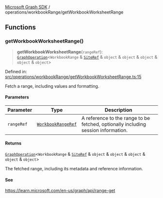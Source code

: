[Microsoft Graph SDK](../../README.md) / operations/workbookRange/getWorkbookWorksheetRange

## Functions

### getWorkbookWorksheetRange()

> **getWorkbookWorksheetRange**(`rangeRef`): [`GraphOperation`](../../models/GraphOperation.md#graphoperation)\<`WorkbookRange` & [`SiteRef`](../../models/SiteRef.md#siteref) & `object` & `object` & `object` & `object` & `object`\>

Defined in: [src/operations/workbookRange/getWorkbookWorksheetRange.ts:15](https://github.com/Future-Secure-AI/microsoft-graph/blob/main/src/operations/workbookRange/getWorkbookWorksheetRange.ts#L15)

Fetch a range, including values and formatting.

#### Parameters

| Parameter | Type | Description |
| ------ | ------ | ------ |
| `rangeRef` | [`WorkbookRangeRef`](../../models/WorkbookRangeRef.md#workbookrangeref) | A reference to the range to be fetched, optionally including session information. |

#### Returns

[`GraphOperation`](../../models/GraphOperation.md#graphoperation)\<`WorkbookRange` & [`SiteRef`](../../models/SiteRef.md#siteref) & `object` & `object` & `object` & `object` & `object`\>

The fetched range, including its metadata and reference information.

#### See

https://learn.microsoft.com/en-us/graph/api/range-get
